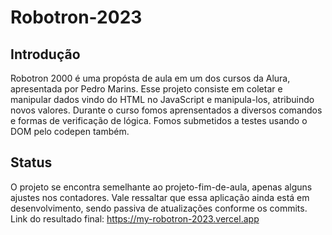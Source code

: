 # Robotron-2023

## Introdução
Robotron 2000 é uma propósta de aula em um dos cursos da Alura, apresentada por Pedro Marins. Esse projeto consiste em coletar e manipular dados vindo do HTML no JavaScript e manipula-los, atribuindo novos valores.
Durante o curso fomos aprensentados a diversos comandos e formas de verificação de lógica. Fomos submetidos a testes usando o DOM pelo codepen também.

## Status
O projeto se encontra semelhante ao projeto-fim-de-aula, apenas alguns ajustes nos contadores. Vale ressaltar que essa aplicação ainda está em desenvolvimento, sendo passiva de atualizações conforme os commits.
Link do resultado final: https://my-robotron-2023.vercel.app
